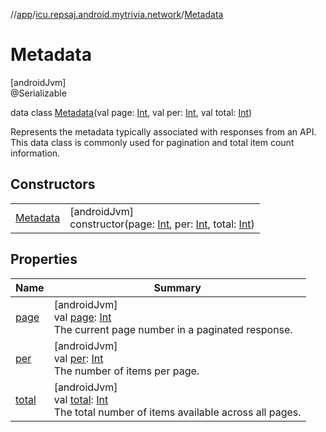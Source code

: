 //[app](../../../index.md)/[icu.repsaj.android.mytrivia.network](../index.md)/[Metadata](index.md)

# Metadata

[androidJvm]\
@Serializable

data class [Metadata](index.md)(val
page: [Int](https://kotlinlang.org/api/latest/jvm/stdlib/kotlin/-int/index.html), val
per: [Int](https://kotlinlang.org/api/latest/jvm/stdlib/kotlin/-int/index.html), val
total: [Int](https://kotlinlang.org/api/latest/jvm/stdlib/kotlin/-int/index.html))

Represents the metadata typically associated with responses from an API. This data class is commonly
used for pagination and total item count information.

## Constructors

|                          |                                                                                                                                                                                                                                                                                   |
|--------------------------|-----------------------------------------------------------------------------------------------------------------------------------------------------------------------------------------------------------------------------------------------------------------------------------|
| [Metadata](-metadata.md) | [androidJvm]<br>constructor(page: [Int](https://kotlinlang.org/api/latest/jvm/stdlib/kotlin/-int/index.html), per: [Int](https://kotlinlang.org/api/latest/jvm/stdlib/kotlin/-int/index.html), total: [Int](https://kotlinlang.org/api/latest/jvm/stdlib/kotlin/-int/index.html)) |

## Properties

| Name              | Summary                                                                                                                                                                    |
|-------------------|----------------------------------------------------------------------------------------------------------------------------------------------------------------------------|
| [page](page.md)   | [androidJvm]<br>val [page](page.md): [Int](https://kotlinlang.org/api/latest/jvm/stdlib/kotlin/-int/index.html)<br>The current page number in a paginated response.        |
| [per](per.md)     | [androidJvm]<br>val [per](per.md): [Int](https://kotlinlang.org/api/latest/jvm/stdlib/kotlin/-int/index.html)<br>The number of items per page.                             |
| [total](total.md) | [androidJvm]<br>val [total](total.md): [Int](https://kotlinlang.org/api/latest/jvm/stdlib/kotlin/-int/index.html)<br>The total number of items available across all pages. |
